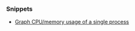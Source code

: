 
### Snippets
* [Graph CPU/memory usage of a single process](https://unix.stackexchange.com/questions/554/how-to-monitor-cpu-memory-usage-of-a-single-process)

<!--stackedit_data:
eyJoaXN0b3J5IjpbNjc4NjIxOTIwXX0=
-->